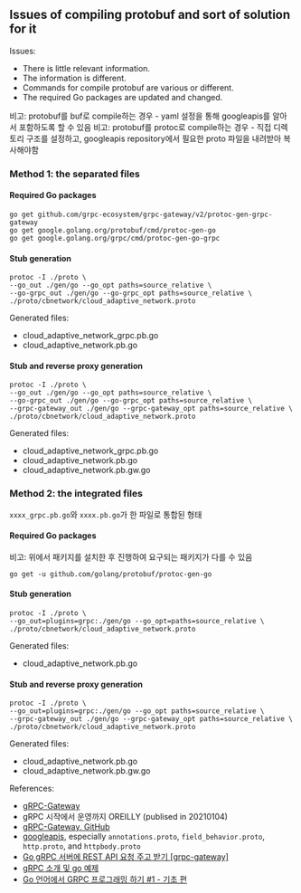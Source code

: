 ## Issues of compiling protobuf and sort of solution for it

Issues:
- There is little relevant information.
- The information is different.
- Commands for compile protobuf are various or different.
- The required Go packages are updated and changed.

비고: protobuf를 buf로 compile하는 경우 - yaml 설정을 통해 googleapis를 알아서 포함하도록 할 수 있음
비고: protobuf를 protoc로 compile하는 경우 - 직접 디렉토리 구조를 설정하고, googleapis repository에서 필요한 proto 파일을 내려받아 복사해야함

### Method 1: the separated files
#### Required Go packages
```
go get github.com/grpc-ecosystem/grpc-gateway/v2/protoc-gen-grpc-gateway
go get google.golang.org/protobuf/cmd/protoc-gen-go
go get google.golang.org/grpc/cmd/protoc-gen-go-grpc
```

#### Stub generation
```
protoc -I ./proto \
--go_out ./gen/go --go_opt paths=source_relative \
--go-grpc_out ./gen/go --go-grpc_opt paths=source_relative \
./proto/cbnetwork/cloud_adaptive_network.proto
```

Generated files:
- cloud_adaptive_network_grpc.pb.go
- cloud_adaptive_network.pb.go

#### Stub and reverse proxy generation
```
protoc -I ./proto \
--go_out ./gen/go --go_opt paths=source_relative \
--go-grpc_out ./gen/go --go-grpc_opt paths=source_relative \
--grpc-gateway_out ./gen/go --grpc-gateway_opt paths=source_relative \
./proto/cbnetwork/cloud_adaptive_network.proto
```

Generated files:
- cloud_adaptive_network_grpc.pb.go
- cloud_adaptive_network.pb.go
- cloud_adaptive_network.pb.gw.go


### Method 2: the integrated files

`xxxx_grpc.pb.go`와 `xxxx.pb.go`가 한 파일로 통합된 형태

#### Required Go packages
비고: 위에서 패키지를 설치한 후 진행하여 요구되는 패키지가 다를 수 있음

```
go get -u github.com/golang/protobuf/protoc-gen-go
```

#### Stub generation
```
protoc -I ./proto \
--go_out=plugins=grpc:./gen/go --go_opt=paths=source_relative \
./proto/cbnetwork/cloud_adaptive_network.proto
```

Generated files:
- cloud_adaptive_network.pb.go 


#### Stub and reverse proxy generation
```
protoc -I ./proto \
--go_out=plugins=grpc:./gen/go --go_opt paths=source_relative \
--grpc-gateway_out ./gen/go --grpc-gateway_opt paths=source_relative \
./proto/cbnetwork/cloud_adaptive_network.proto
```

Generated files:
- cloud_adaptive_network.pb.go
- cloud_adaptive_network.pb.gw.go

References: 
- [gRPC-Gateway](https://grpc-ecosystem.github.io/grpc-gateway/)
- gRPC 시작에서 운영까지 OREILLY (publised in 20210104)
- [gRPC-Gateway, GitHub](https://github.com/grpc-ecosystem/grpc-gateway)
- [googleapis](https://github.com/googleapis/googleapis/tree/master/google/api), especially `annotations.proto`, `field_behavior.proto`, `http.proto`, and `httpbody.proto`
- [Go gRPC 서버에 REST API 요청 주고 받기 [grpc-gateway]](https://codeac.tistory.com/130)
- [gRPC 소개 및 go 예제](https://lejewk.github.io/grpc-go-example/)
- [Go 언어에서 GRPC 프로그래밍 하기 #1 - 기초 편](https://alnova2.tistory.com/1373)